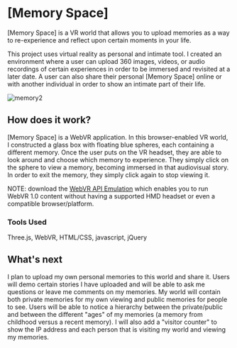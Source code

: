 # [Memory Space]

[Memory Space] is a VR world that allows you to upload memories as a way to re-experience and reflect upon certain moments in your life.

This project uses virtual reality as personal and intimate tool. I created an environment where a user can upload 360 images, videos, or audio recordings of certain experiences in order to be immersed and revisited at a later date. A user can also share their personal [Memory Space] online or with another individual in order to show an intimate part of their life. 

![memory2](https://user-images.githubusercontent.com/22034616/35661860-f0f4a6b4-06e2-11e8-9d95-309b1d62c486.jpg)

## How does it work?
[Memory Space] is a WebVR application. In this browser-enabled VR world, I constructed a glass box with floating blue spheres, each containing a different memory. Once the user puts on the VR headset, they are able to look around and choose which memory to experience. They simply click on the sphere to view a memory, becoming immersed in that audiovisual story. In order to exit the memory, they simply click again to stop viewing it.

NOTE: download the [WebVR API Emulation](https://chrome.google.com/webstore/detail/webvr-api-emulation/gbdnpaebafagioggnhkacnaaahpiefil?hl=en) which enables you to run WebVR 1.0 content without having a supported HMD headset or even a compatible browser/platform.

### Tools Used
Three.js, WebVR, HTML/CSS, javascript, jQuery

## What's next

I plan to upload my own personal memories to this world and share it. Users will demo certain stories I have uploaded and will be able to ask me questions or leave me comments on my memories. My world will contain both private memories for my own viewing and public memories for people to see. Users will be able to notice a hierarchy between the private/public and between the different "ages" of my memories (a memory from childhood versus a recent memory). I will also add a "visitor counter" to show the IP address and each person that is visiting my world and viewing my memories.   
